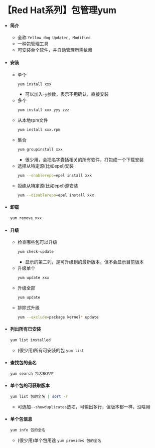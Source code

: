 # 【Red Hat系列】包管理yum

- #### 简介
    - 全称 `Yellow dog Updater, Modified`
    - 一种包管理工具
    - 可安装单个软件，并自动管理所需依赖
 
- #### 安装 
    - 单个 
        ```bash
        yum install xxx
        ```
        - 可以加入`-y`参数，表示不用确认，直接安装
    - 多个 
        ```bash
        yum install xxx yyy zzz
        ```
    - 从本地rpm文件
        ```bash
        yum install xxx.rpm
        ```
    - 集合 
        ```bash
        yum groupinstall xxx
        ```
        - 很少用，会把名字囊括相关的所有软件，打包成一个下载安装
    - 选择从特定源(比如epel)安装 
        ```bash
        yum --enablerepo=epel install xxx
        ```
    - 拒绝从特定源(比如epel)源安装
        ```bash
        yum --disablerepo=epel install xxx
        ```

- #### 卸载 
    ```bash
    yum remove xxx
    ```

- #### 升级 
    - 检查哪些包可以升级 
        ```bash
        yum check-update
        ```
        - 显示的第二列，是可升级到的最新版本，但不会显示目前版本
    - 升级单个
        ```bash
        yum update xxx
        ```
    - 升级全部 
        ```bash
        yum update
        ```
    - 排除式升级 
        ```bash
        yum --exclude=package kernel* update
        ```

- #### 列出所有已安装
    ```bash
    yum list installed
    ```
    - (很少用)所有可安装的包 `yum list`

- #### 查找包的全名 
    ```bash
    yum search 包大概名字
    ```

- #### 单个包的可获取版本 
    ```bash
    yum list 包的全名 | sort -r
    ```
    - 可选加`--showduplicates`选项，可输出多行，但版本都一样，没啥用

- #### 单个包信息 
    ```bash
    yum info 包的全名
    ```
    - (很少用)单个包用途 `yum provides 包的全名`

